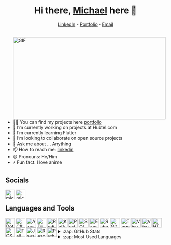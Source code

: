 <h1 align="center"> Hi there, <a href="https://www.linkedin.com/in/nchormichael/">Michael</a> here 👋</h1>


<p align="center" dir="auto">
  <a href="https://www.linkedin.com/in/nchormichael" rel="nofollow">LinkedIn</a> - 
  <a href="https://nchormichael-porfolio.onrender.com" rel="nofollow">Portfolio</a> -
  <a href="mailto=michaelnchoradingo@gmail.com" rel="nofollow">Email</a>
</p>

<br />

<img align="right" alt="GIF" src="https://64.media.tumblr.com/0870408ef69639327475f93f665ac490/92c7bc6db974c4d5-ab/s2048x3072/ee299068d73c2a392fc857eef0b8dd7bb830351e.gif" width="480" height="260px" />

- 🧑‍💻 You can find my projects here [portfolio]
- 🔭 I’m currently working on projects at Hubtel.com
- 🌱 I’m currently learning Flutter
- 👯 I’m looking to collaborate on open source projects
- 💬 Ask me about ... Anything
- 📫 How to reach me: [linkedin]
- 😄 Pronouns: He/Him
- ⚡ Fun fact: I love anime

## Socials

[<img align="left" alt="michaelnchor | LinkedIn" width="30px" src="https://img.icons8.com/?size=100&id=MR3dZdlA53te&format=png&color=000000" />][linkedin]

[<img align="left" alt="michaelnchor | WhatsApp" width="30px" src="https://img.icons8.com/?size=100&id=DUEq8l5qTqBE&format=png&color=000000" />][whatsapp]

<br />

## Languages and Tools

<img align="left" alt="Dotnet" width="30px" src="https://static-00.iconduck.com/assets.00/dotnet-icon-2048x2048-6nj1im30.png" />

<img align="left" alt="C#" width="30px" src="https://img.icons8.com/?size=100&id=2T6TKY6whzgV&format=png&color=000000" />

<img align="left" alt="Azure Devops" width="30px" src="https://img.icons8.com/?size=100&id=S4wbdK79E23a&format=png&color=000000" />

<img align="left" alt="Docker" width="30px" src="https://img.icons8.com/?size=100&id=Wln8Z3PcXanx&format=png&color=000000" />

<img align="left" alt="Redis" width="30px" src="https://img.icons8.com/?size=100&id=wIbWQHJLwHxp&format=png&color=000000" />

<img align="left" alt="Kafka" width="30px" src="https://img.icons8.com/?size=100&id=fOhLNqGJsUbJ&format=png&color=000000" />

<img align="left" alt="Postgres" width="30px" src="https://img.icons8.com/?size=100&id=38561&format=png&color=000000" />

<img align="left" alt="SQL Server" width="30px" src="https://img.icons8.com/?size=100&id=laYYF3dV0Iew&format=png&color=000000" />

<img align="left" alt="Express Js" width="30px" src="https://img.icons8.com/?size=100&id=2ZOaTclOqD4q&format=png&color=000000" />

<img align="left" alt="Rider" width="30px" src="https://img.icons8.com/?size=100&id=UE01mCLFBOl4&format=png&color=000000" />

<img align="left" alt="Git" width="30px" src="https://img.icons8.com/?size=100&id=20906&format=png&color=000000" />

<img align="left" alt="Terminal" width="30px" src="https://img.icons8.com/?size=100&id=10250&format=png&color=000000" />

<img align="left" alt="Visual Studio Code" width="30px" src="https://img.icons8.com/?size=100&id=0OQR1FYCuA9f&format=png&color=000000" />

<img align="left" alt="Visual Studio" width="30px" src="https://img.icons8.com/?size=100&id=y7WGoWNuIWac&format=png&color=000000" />

<img align="left" alt="HTML" width="30px" src="https://img.icons8.com/?size=100&id=20909&format=png&color=000000" />

<img align="left" alt="CSS" width="30px" src="https://img.icons8.com/?size=100&id=7gdY5qNXaKC0&format=png&color=000000" />

<img align="left" alt="Tailwind" width="30px" src="https://img.icons8.com/?size=100&id=x7XMNGh2vdqA&format=png&color=000000" />

<img align="left" alt="Javascript" width="30px" src="https://img.icons8.com/?size=100&id=PXTY4q2Sq2lG&format=png&color=000000" />

<img align="left" alt="React" width="30px" src="https://img.icons8.com/?size=100&id=asWSSTBrDlTW&format=png&color=000000" />

<img align="left" alt="Python" width="30px" src="https://img.icons8.com/?size=100&id=hGdCwhSHUe6L&format=png&color=000000" />

<br />
<br />

<details>
  <summary>:zap: GitHub Stats</summary>

  <img align="left" alt="Michael's GitHub Stats" src="https://github-readme-stats.vercel.app/api?username=michaelnchor&show_icons=true&hide_border=true" />

</details>

<details>
  <summary>:zap: Most Used Languages</summary>

<img align="left" alt="Michael's GitHub Top Languages" src="https://github-readme-stats.vercel.app/api/top-langs/?username=michaelnchor" />

</details>

[portfolio]: https://nchormichael-porfolio.onrender.com
[linkedin]: https://www.linkedin.com/in/nchormichael
[whatsapp]: https://wa.link/hrbsrg
